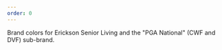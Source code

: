 ```yaml
---
order: 0
---
```

<script>
	$( document ).ready(function() {
		$('#usage-header').remove();
	});
</script>
Brand colors for Erickson Senior Living and the "PGA National" (CWF and DVF) sub-brand.

